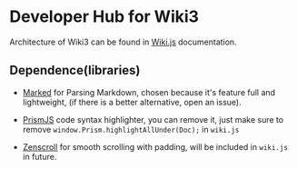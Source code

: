# Developer Hub for Wiki3

Architecture of Wiki3 can be found in [Wiki.js](/Developer/Developer/Wiki.js) documentation.

## Dependence(libraries)

- [Marked](https://github.com/markedjs/marked) for Parsing Markdown, chosen because it's feature full and lightweight, (if there is a better alternative, open an issue).

- [PrismJS](https://github.com/PrismJS/prism) code syntax highlighter, you can remove it, just make sure to remove `window.Prism.highlightAllUnder(Doc);` in `wiki.js`

- [Zenscroll](https://github.com/zengabor/zenscroll) for smooth scrolling with padding, will be included in `wiki.js` in future.

